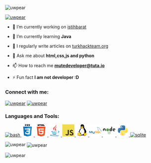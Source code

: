 <p align="left"> <img src="https://komarev.com/ghpvc/?username=uwpear&label=Profile%20views&color=0e75b6&style=flat" alt="uwpear" /> </p>

<p align="left"> <a href="https://twitter.com/uwpear" target="blank"><img src="https://img.shields.io/twitter/follow/uwpear?logo=twitter&style=for-the-badge" alt="uwpear" /></a> </p>

- 🔭 I’m currently working on [istihbarat](https://github.com/uwpear/istihbarat)

- 🌱 I’m currently learning **Java**

- 📝 I regularly write articles on [turkhackteam.org](turkhackteam.org)

- 💬 Ask me about **html,css,js and python**

- 📫 How to reach me **mutedeveloper@tuta.io**

- ⚡ Fun fact **I am not developer :D**

<h3 align="left">Connect with me:</h3>
<p align="left">
<a href="https://twitter.com/uwpear" target="blank"><img align="center" src="https://raw.githubusercontent.com/rahuldkjain/github-profile-readme-generator/master/src/images/icons/Social/twitter.svg" alt="uwpear" height="30" width="40" /></a>
<a href="https://www.youtube.com/c/uwpear" target="blank"><img align="center" src="https://raw.githubusercontent.com/rahuldkjain/github-profile-readme-generator/master/src/images/icons/Social/youtube.svg" alt="uwpear" height="30" width="40" /></a>
</p>

<h3 align="left">Languages and Tools:</h3>
<p align="left"> <a href="https://www.gnu.org/software/bash/" target="_blank" rel="noreferrer"> <img src="https://www.vectorlogo.zone/logos/gnu_bash/gnu_bash-icon.svg" alt="bash" width="40" height="40"/> </a> <a href="https://www.w3schools.com/css/" target="_blank" rel="noreferrer"> <img src="https://raw.githubusercontent.com/devicons/devicon/master/icons/css3/css3-original-wordmark.svg" alt="css3" width="40" height="40"/> </a> <a href="https://www.w3.org/html/" target="_blank" rel="noreferrer"> <img src="https://raw.githubusercontent.com/devicons/devicon/master/icons/html5/html5-original-wordmark.svg" alt="html5" width="40" height="40"/> </a> <a href="https://www.java.com" target="_blank" rel="noreferrer"> <img src="https://raw.githubusercontent.com/devicons/devicon/master/icons/java/java-original.svg" alt="java" width="40" height="40"/> </a> <a href="https://developer.mozilla.org/en-US/docs/Web/JavaScript" target="_blank" rel="noreferrer"> <img src="https://raw.githubusercontent.com/devicons/devicon/master/icons/javascript/javascript-original.svg" alt="javascript" width="40" height="40"/> </a> <a href="https://www.linux.org/" target="_blank" rel="noreferrer"> <img src="https://raw.githubusercontent.com/devicons/devicon/master/icons/linux/linux-original.svg" alt="linux" width="40" height="40"/> </a> <a href="https://www.mysql.com/" target="_blank" rel="noreferrer"> <img src="https://raw.githubusercontent.com/devicons/devicon/master/icons/mysql/mysql-original-wordmark.svg" alt="mysql" width="40" height="40"/> </a> <a href="https://nodejs.org" target="_blank" rel="noreferrer"> <img src="https://raw.githubusercontent.com/devicons/devicon/master/icons/nodejs/nodejs-original-wordmark.svg" alt="nodejs" width="40" height="40"/> </a> <a href="https://www.python.org" target="_blank" rel="noreferrer"> <img src="https://raw.githubusercontent.com/devicons/devicon/master/icons/python/python-original.svg" alt="python" width="40" height="40"/> </a> <a href="https://www.sqlite.org/" target="_blank" rel="noreferrer"> <img src="https://www.vectorlogo.zone/logos/sqlite/sqlite-icon.svg" alt="sqlite" width="40" height="40"/> </a> </p>

<p><img align="left" src="https://github-readme-stats.vercel.app/api/top-langs?username=uwpear&show_icons=true&locale=en&layout=compact" alt="uwpear" /></p>

<p>&nbsp;<img align="center" src="https://github-readme-stats.vercel.app/api?username=uwpear&show_icons=true&locale=en" alt="uwpear" /></p>

<p><img align="center" src="https://github-readme-streak-stats.herokuapp.com/?user=uwpear&" alt="uwpear" /></p>

